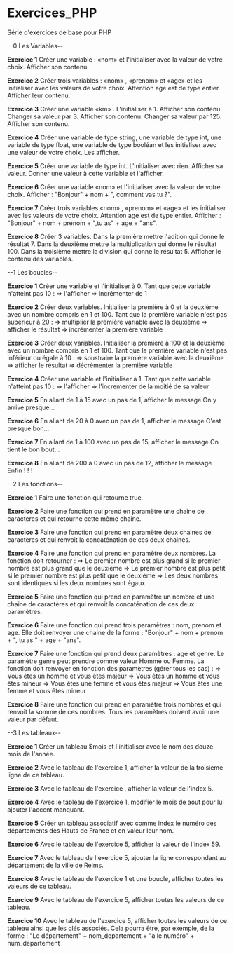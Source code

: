 # Exercices_PHP
Série d'exercices de base pour PHP

--0 Les Variables--

**Exercice 1**
Créer une variable : «nom» et l'initialiser avec la valeur de votre choix.
Afficher son contenu.

**Exercice 2**
Créer trois variables : «nom» , «prenom» et «age» et les initialiser avec les valeurs de votre choix.
Attention age est de type entier. Afficher leur contenu.

**Exercice 3**
Créer une variable «km» . L'initialiser à 1. Afficher son contenu. Changer sa valeur par 3.
Afficher son contenu. Changer sa valeur par 125. Afficher son contenu.

**Exercice 4**
Créer une variable de type string, une variable de type int, une variable de type float,
une variable de type booléan et les initialiser avec une valeur de votre choix.
Les afficher.

**Exercice 5**
Créer une variable de type int. L'initialiser avec rien. Afficher sa valeur.
Donner une valeur à cette variable et l'afficher.

**Exercice 6**
Créer une variable «nom» et l'initialiser avec la valeur de votre choix.
Afficher : "Bonjour" + nom + ", comment vas tu ?".

**Exercice 7**
Créer trois variables «nom» , «prenom» et «age» et les initialiser avec les valeurs de votre choix.
Attention age est de type entier. Afficher : "Bonjour" + nom + prenom + ",tu as" + age + "ans".

**Exercice 8**
Créer 3 variables.
Dans la première mettre l'adition qui donne le résultat 7.
Dans la deuxième mettre la multiplication qui donne le résultat 100.
Dans la troisième mettre la division qui donne le résultat 5.
Afficher le contenu des variables.

--1 Les boucles--

**Exercice 1**
Créer une variable et l'initialiser à 0.
Tant que cette variable n'atteint pas 10 :
=> l'afficher => incrémenter de 1

**Exercice 2**
Créer deux variables. Initialiser la première à 0 et la deuxième avec un nombre compris en 1 et 100.
Tant que la première variable n'est pas supérieur à 20 :
=> multiplier la première variable avec la deuxième
=> afficher le résultat
=> incrémenter la première variable

**Exercice 3**
Créer deux variables. Initialiser la première à 100 et la deuxième avec un nombre compris en 1 et 100.
Tant que la première variable n'est pas inférieur ou égale à 10 :
=> soustraire la première variable avec la deuxième
=> afficher le résultat
=> décrémenter la première variable

**Exercice 4**
Créer une variable et l'initialiser à 1. Tant que cette variable n'atteint pas 10 :
=> l'afficher
=> l'incrementer de la moitié de sa valeur

**Exercice 5**
En allant de 1 à 15 avec un pas de 1, afficher le message On y arrive presque...

**Exercice 6**
En allant de 20 à 0 avec un pas de 1, afficher le message C'est presque bon...

**Exercice 7**
En allant de 1 à 100 avec un pas de 15, afficher le message On tient le bon bout...

**Exercice 8**
En allant de 200 à 0 avec un pas de 12, afficher le message Enfin ! ! !

--2 Les fonctions--

**Exercice 1**
Faire une fonction qui retourne true.

**Exercice 2**
Faire une fonction qui prend en paramètre une chaine de caractères et qui retourne cette même chaine.

**Exercice 3**
Faire une fonction qui prend en paramètre deux chaines de caractères et qui renvoit
la concaténation de ces deux chaines.

**Exercice 4**
Faire une fonction qui prend en paramètre deux nombres. La fonction doit retourner :
=> Le premier nombre est plus grand si le premier nombre est plus grand que le deuxième
=> Le premier nombre est plus petit si le premier nombre est plus petit que le deuxième
=> Les deux nombres sont identiques si les deux nombres sont égaux

**Exercice 5**
Faire une fonction qui prend en paramètre un nombre et une chaine de caractères et qui renvoit
la concaténation de ces deux paramètres.

**Exercice 6**
Faire une fonction qui prend trois paramètres : nom, prenom et age.
Elle doit renvoyer une chaine de la forme : "Bonjour" + nom + prenom + ", tu as " + age + "ans".

**Exercice 7**
Faire une fonction qui prend deux paramètres : age et genre.
Le paramètre genre peut prendre comme valeur Homme ou Femme.
La fonction doit renvoyer en fonction des paramètres (gérer tous les cas) :
=> Vous êtes un homme et vous êtes majeur
=> Vous êtes un homme et vous êtes mineur
=> Vous êtes une femme et vous êtes majeur
=> Vous êtes une femme et vous êtes mineur

**Exercice 8**
Faire une fonction qui prend en paramètre trois nombres et qui renvoit la somme de ces nombres.
Tous les paramètres doivent avoir une valeur par défaut.

--3 Les tableaux--

**Exercice 1**
Créer un tableau $mois et l'initialiser avec le nom des douze mois de l'année.

**Exercice 2**
Avec le tableau de l'exercice 1, afficher la valeur de la troisième ligne de ce tableau.

**Exercice 3**
Avec le tableau de l'exercice , afficher la valeur de l'index 5.

**Exercice 4**
Avec le tableau de l'exercice 1, modifier le mois de aout pour lui ajouter l'accent manquant.

**Exercice 5**
Créer un tableau associatif avec comme index le numéro des départements
des Hauts de France et en valeur leur nom.

**Exercice 6**
Avec le tableau de l'exercice 5, afficher la valeur de l'index 59.

**Exercice 7**
Avec le tableau de l'exercice 5, ajouter la ligne correspondant au département de la ville de Reims.

**Exercice 8**
Avec le tableau de l'exercice 1 et une boucle, afficher toutes les valeurs de ce tableau.

**Exercice 9**
Avec le tableau de l'exercice 5, afficher toutes les valeurs de ce tableau.

**Exercice 10**
Avec le tableau de l'exercice 5, afficher toutes les valeurs de ce tableau ainsi que les clés associés.
Cela pourra être, par exemple, de la forme :
"Le département" + nom_departement + "a le numéro" + num_departement
